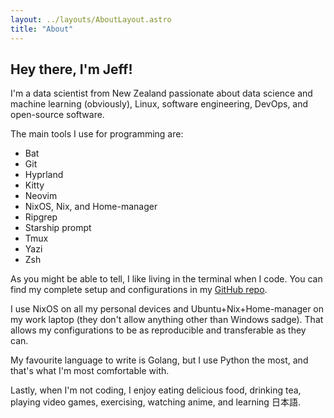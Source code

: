 ```yaml
---
layout: ../layouts/AboutLayout.astro
title: "About"
---
```

## Hey there, I'm <span style="color: rgba(var(--color-accent),var(--tw-text-opacity))">Jeff!</span>

I'm a data scientist from New Zealand passionate about data science and machine learning (obviously), Linux, software engineering, DevOps, and open-source software.

The main tools I use for programming are:
- Bat
- Git
- Hyprland
- Kitty
- Neovim 
- NixOS, Nix, and Home-manager
- Ripgrep
- Starship prompt
- Tmux
- Yazi
- Zsh

As you might be able to tell, I like living in the terminal when I code. You can find my complete setup and configurations in my [GitHub repo](https://github.com/zenoix/walnut-environment).

I use NixOS on all my personal devices and Ubuntu+Nix+Home-manager on my work laptop (they don't allow anything other than Windows sadge). That allows my configurations to be as reproducible and transferable as they can.

My favourite language to write is Golang, but I use Python the most, and that's what I'm most comfortable with.

Lastly, when I'm not coding, I enjoy eating delicious food, drinking tea, playing video games, exercising, watching anime, and learning 日本語.
